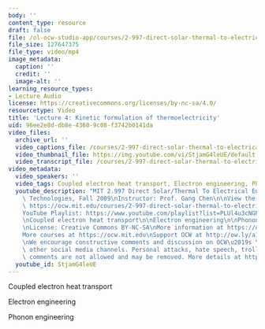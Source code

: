 ```yaml
---
body: ''
content_type: resource
draft: false
file: /ol-ocw-studio-app/courses/2-997-direct-solar-thermal-to-electrical-energy-conversion-technologies-fall-2009/mit2_997f09_lec04_360p_16_9.mp4
file_size: 127647375
file_type: video/mp4
image_metadata:
  caption: ''
  credit: ''
  image-alt: ''
learning_resource_types:
- Lecture Audio
license: https://creativecommons.org/licenses/by-nc-sa/4.0/
resourcetype: Video
title: 'Lecture 4: Kinetic formulation of thermoelectricity'
uid: 96ee2e8d-db8e-4360-9c08-f3742b0141da
video_files:
  archive_url: ''
  video_captions_file: /courses/2-997-direct-solar-thermal-to-electrical-energy-conversion-technologies-fall-2009/1RQbb7x8z7HyQXzaGxKbPQ4VVHKkZ9r23_transcript.webvtt
  video_thumbnail_file: https://img.youtube.com/vi/StjamG4leUE/default.jpg
  video_transcript_file: /courses/2-997-direct-solar-thermal-to-electrical-energy-conversion-technologies-fall-2009/1RQbb7x8z7HyQXzaGxKbPQ4VVHKkZ9r23_transcript.pdf
video_metadata:
  video_speakers: ''
  video_tags: Coupled electron heat transport, Electron engineering, Phonon engineering
  youtube_description: "MIT 2.997 Direct Solar/Thermal To Electrical Energy Conversion\
    \ Technologies, Fall 2009\nInstructor: Prof. Gang Chen\n\nView the complete course:\
    \ https://ocw.mit.edu/courses/2-997-direct-solar-thermal-to-electrical-energy-conversion-technologies-fall-2009/\n\
    YouTube Playlist: https://www.youtube.com/playlist?list=PLUl4u3cNGP62sv7_wYRKqvf1HsL4p54Kj\n\
    \nCoupled electron heat transport\n\nElectron engineering\n\nPhonon engineering\n\
    \nLicense: Creative Commons BY-NC-SA\nMore information at https://ocw.mit.edu/terms\n\
    More courses at https://ocw.mit.edu\nSupport OCW at http://ow.ly/a1If50zVRlQ\n\
    \nWe encourage constructive comments and discussion on OCW\u2019s YouTube and\
    \ other social media channels. Personal attacks, hate speech, trolling, and inappropriate\
    \ comments are not allowed and may be removed. More details at https://ocw.mit.edu/comments."
  youtube_id: StjamG4leUE
---
```

Coupled electron heat transport

Electron engineering

Phonon engineering